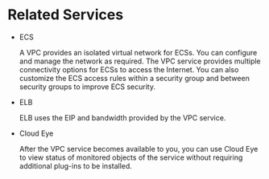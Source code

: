 # Related Services<a name="en-us_topic_0013892411"></a>

-   ECS

    A VPC provides an isolated virtual network for ECSs. You can configure and manage the network as required. The VPC service provides multiple connectivity options for ECSs to access the Internet. You can also customize the ECS access rules within a security group and between security groups to improve ECS security.

-   ELB

    ELB uses the EIP and bandwidth provided by the VPC service.

-   Cloud Eye

    After the VPC service becomes available to you, you can use Cloud Eye to view status of monitored objects of the service without requiring additional plug-ins to be installed.


